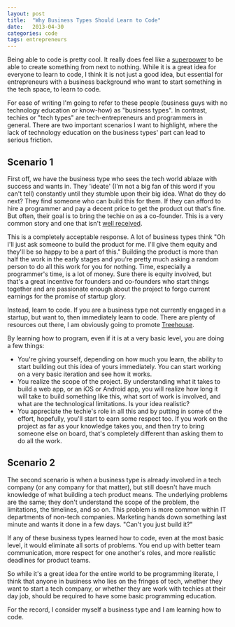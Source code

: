 ```yaml
---
layout: post
title:  "Why Business Types Should Learn to Code"
date:   2013-04-30
categories: code
tags: entrepreneurs
---
```


Being able to code is pretty cool. It really does feel like a
[superpower](http://youtu.be/nKIu9yen5nc?t=4m50s) to be able to create
something from next to nothing. While it is a great idea for everyone to
learn to code, I think it is not just a good idea, but essential for
entrepreneurs with a business background who want to start something in
the tech space, to learn to code.

For ease of writing I'm going to refer to these people (business guys
with no technology education or know-how) as "business types". In
contrast, techies or "tech types" are tech-entrepreneurs and programmers
in general. There are two important scenarios I want to highlight, where
the lack of technology education on the business types' part can lead to
serious friction.

Scenario 1
----------

First off, we have the business type who sees the tech world ablaze with
success and wants in. They 'ideate' (I'm not a big fan of this word if
you can't tell) constantly until they stumble upon their big idea. What
do they do next? They find someone who can build this for them. If they
can afford to hire a programmer and pay a decent price to get the
product out that's fine. But often, their goal is to bring the techie on
as a co-founder. This is a very common story and one that isn't [well
received](http://martingryner.com/no-i-wont-be-your-technical-co-founder/).

This is a completely acceptable response. A lot of business types think
"Oh I'll just ask someone to build the product for me. I'll give them
equity and they'll be so happy to be a part of this." Building the
product is more than half the work in the early stages and you're pretty
much asking a random person to do all this work for you for nothing.
Time, especially a programmer's time, is a lot of money. Sure there is
equity involved, but that's a great incentive for founders and
co-founders who start things together and are passionate enough about
the project to forgo current earnings for the promise of startup glory.

Instead, learn to code. If you are a business type not currently engaged
in a startup, but want to, then immediately learn to code. There are
plenty of resources out there, I am obviously going to promote
[Treehouse](http://www.teamtreehouse.com).

By learning how to program, even if it is at a very basic level, you are
doing a few things:

-   You're giving yourself, depending on how much you learn, the ability
    to start building out this idea of yours immediately. You can start
    working on a very basic iteration and see how it works.
-   You realize the scope of the project. By understanding what it takes
    to build a web app, or an iOS or Android app, you will realize how
    long it will take to build something like this, what sort of work is
    involved, and what are the technological limitations. Is your idea
    realistic?
-   You appreciate the techie's role in all this and by putting in some
    of the effort, hopefully, you'll start to earn some respect too. If
    you work on the project as far as your knowledge takes you, and then
    try to bring someone else on board, that's completely different than
    asking them to do all the work.

Scenario 2
----------

The second scenario is when a business type is already involved in a
tech company (or any company for that matter), but still doesn't have
much knowledge of what building a tech product means. The underlying
problems are the same; they don't understand the scope of the problem,
the limitations, the timelines, and so on. This problem is more common
within IT departments of non-tech companies. Marketing hands down
something last minute and wants it done in a few days. "Can't you just
build it?"

If any of these business types learned how to code, even at the most
basic level, it would eliminate all sorts of problems. You end up with
better team communication, more respect for one another's roles, and
more realistic deadlines for product teams.

So while it's a great idea for the entire world to be programming
literate, I think that anyone in business who lies on the fringes of
tech, whether they want to start a tech company, or whether they are
work with techies at their day job, should be required to have some
basic programming education.

For the record, I consider myself a business type and I am learning how
to code.

